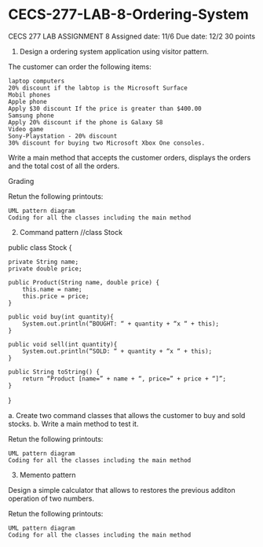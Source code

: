# CECS-277-LAB-8-Ordering-System
CECS 277
LAB ASSIGNMENT 8
Assigned date: 11/6
Due date: 12/2
30 points

1. Design a ordering system application using visitor pattern.

The customer can order the following items:

    laptop computers
    20% discount if the labtop is the Microsoft Surface
    Mobil phones
    Apple phone
    Apply $30 discount If the price is greater than $400.00
    Samsung phone
    Apply 20% discount if the phone is Galaxy S8
    Video game
    Sony-Playstation - 20% discount
    30% discount for buying two Microsoft Xbox One consoles.

Write a main method that accepts the customer orders, displays the orders and the total cost of all the orders.

Grading

Retun the following printouts:

    UML pattern diagram
    Coding for all the classes including the main method

2. Command pattern
//class Stock

public class Stock {

    private String name;
    private double price;

    public Product(String name, double price) {
        this.name = name;
        this.price = price;
    }

    public void buy(int quantity){
        System.out.println(“BOUGHT: “ + quantity + “x “ + this);
    }

    public void sell(int quantity){
        System.out.println(“SOLD: “ + quantity + “x “ + this);
    }

    public String toString() {
        return “Product [name=” + name + “, price=” + price + “]”;
    }

}

a. Create two command classes that allows the customer to buy and sold stocks.
b. Write a main method to test it.

Retun the following printouts:

    UML pattern diagram
    Coding for all the classes including the main method

3. Memento pattern

Design a simple calculator that allows to restores the previous additon operation of two numbers.

Retun the following printouts:

    UML pattern diagram
    Coding for all the classes including the main method
